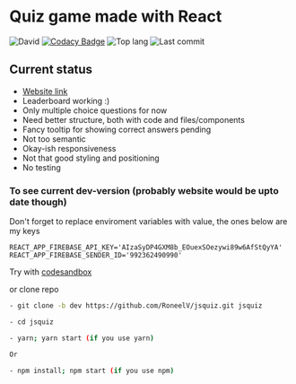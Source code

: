 # Quiz game made with React

![David](https://img.shields.io/david/RoneelV/jsquiz.svg?style=flat)
[![Codacy Badge](https://api.codacy.com/project/badge/Grade/3b95649e04b54849800f77c7319b5e48)](https://www.codacy.com/manual/RoneelV/jsquiz?utm_source=github.com&utm_medium=referral&utm_content=RoneelV/jsquiz&utm_campaign=Badge_Grade)
![Top lang](https://img.shields.io/github/languages/top/RoneelV/jsquiz.svg?style=flat)
![Last commit](https://img.shields.io/github/last-commit/RoneelV/jsquiz.svg?style=flat)

## Current status

- [Website link](https://jsquiz.onrender.com)
- Leaderboard working :)
- Only multiple choice questions for now
- Need better structure, both with code and files/components
- Fancy tooltip for showing correct answers pending
- Not too semantic
- Okay-ish responsiveness
- Not that good styling and positioning
- No testing

### To see current dev-version (probably website would be upto date though)

Don't forget to replace enviroment variables with value, the ones below are my keys

```
REACT_APP_FIREBASE_API_KEY='AIzaSyDP4GXM8b_EOuexSOezywi89w6AfStQyYA'
REACT_APP_FIREBASE_SENDER_ID='992362490990'
```

Try with [codesandbox](https://codesandbox.io/s/github/RoneelV/jsquiz/tree/dev)

or clone repo

```sh
- git clone -b dev https://github.com/RoneelV/jsquiz.git jsquiz

- cd jsquiz

- yarn; yarn start (if you use yarn)

Or

- npm install; npm start (if you use npm)
```
